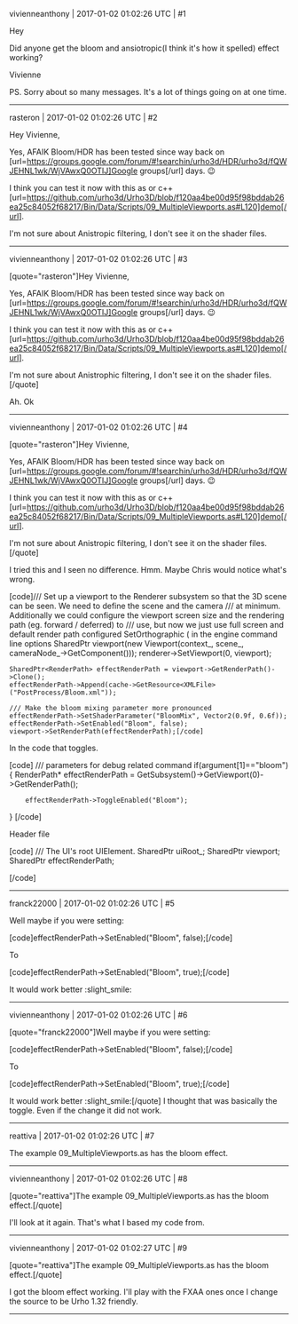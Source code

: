 vivienneanthony | 2017-01-02 01:02:26 UTC | #1

Hey

Did anyone get the bloom and ansiotropic(I think it's how it spelled) effect working?

Vivienne

PS. Sorry  about so many messages. It's a lot of things going on at one time.

-------------------------

rasteron | 2017-01-02 01:02:26 UTC | #2

Hey Vivienne,

Yes, AFAIK Bloom/HDR has been tested since way back on [url=https://groups.google.com/forum/#!searchin/urho3d/HDR/urho3d/fQWJEHNL1wk/WjVAwxQ0OTIJ]Google groups[/url] days.  :wink: 

I think you can test it now with this as or c++ [url=https://github.com/urho3d/Urho3D/blob/f120aa4be00d95f98bddab26ea25c84052f68217/Bin/Data/Scripts/09_MultipleViewports.as#L120]demo[/url].

I'm not sure about Anistropic filtering, I don't see it on the shader files.

-------------------------

vivienneanthony | 2017-01-02 01:02:26 UTC | #3

[quote="rasteron"]Hey Vivienne,

Yes, AFAIK Bloom/HDR has been tested since way back on [url=https://groups.google.com/forum/#!searchin/urho3d/HDR/urho3d/fQWJEHNL1wk/WjVAwxQ0OTIJ]Google groups[/url] days.  :wink: 

I think you can test it now with this as or c++ [url=https://github.com/urho3d/Urho3D/blob/f120aa4be00d95f98bddab26ea25c84052f68217/Bin/Data/Scripts/09_MultipleViewports.as#L120]demo[/url].

I'm not sure about Anistrophic filtering, I don't see it on the shader files.[/quote]

Ah. Ok

-------------------------

vivienneanthony | 2017-01-02 01:02:26 UTC | #4

[quote="rasteron"]Hey Vivienne,

Yes, AFAIK Bloom/HDR has been tested since way back on [url=https://groups.google.com/forum/#!searchin/urho3d/HDR/urho3d/fQWJEHNL1wk/WjVAwxQ0OTIJ]Google groups[/url] days.  :wink: 

I think you can test it now with this as or c++ [url=https://github.com/urho3d/Urho3D/blob/f120aa4be00d95f98bddab26ea25c84052f68217/Bin/Data/Scripts/09_MultipleViewports.as#L120]demo[/url].

I'm not sure about Anistropic filtering, I don't see it on the shader files.[/quote]


I tried this and I seen no difference. Hmm. Maybe Chris would notice what's wrong.

[code]/// Set up a viewport to the Renderer subsystem so that the 3D scene can be seen. We need to define the scene and the camera
    /// at minimum. Additionally we could configure the viewport screen size and the rendering path (eg. forward / deferred) to
    /// use, but now we just use full screen and default render path configured	SetOrthographic ( in the engine command line options
    SharedPtr<Viewport> viewport(new Viewport(context_, scene_, cameraNode_->GetComponent<Camera>()));
    renderer->SetViewport(0, viewport);

    SharedPtr<RenderPath> effectRenderPath = viewport->GetRenderPath()->Clone();
    effectRenderPath->Append(cache->GetResource<XMLFile>("PostProcess/Bloom.xml"));

    /// Make the bloom mixing parameter more pronounced
    effectRenderPath->SetShaderParameter("BloomMix", Vector2(0.9f, 0.6f));
    effectRenderPath->SetEnabled("Bloom", false);
    viewport->SetRenderPath(effectRenderPath);[/code]

In the code that toggles.

[code]  /// parameters for debug related command
    if(argument[1]=="bloom")
    {
        RenderPath* effectRenderPath = GetSubsystem<Renderer>()->GetViewport(0)->GetRenderPath();

        effectRenderPath->ToggleEnabled("Bloom");
}
[/code]

Header file

[code] /// The UI's root UIElement.
    SharedPtr<UIElement> uiRoot_;
    SharedPtr<Viewport> viewport;
    SharedPtr<RenderPath> effectRenderPath;

[/code]

-------------------------

franck22000 | 2017-01-02 01:02:26 UTC | #5

Well maybe if you were setting: 

[code]effectRenderPath->SetEnabled("Bloom", false);[/code]

To 

[code]effectRenderPath->SetEnabled("Bloom", true);[/code]

It would work better :slight_smile:

-------------------------

vivienneanthony | 2017-01-02 01:02:26 UTC | #6

[quote="franck22000"]Well maybe if you were setting: 

[code]effectRenderPath->SetEnabled("Bloom", false);[/code]

To 

[code]effectRenderPath->SetEnabled("Bloom", true);[/code]

It would work better :slight_smile:[/quote]
I thought that was basically the toggle. Even if the change it did not work.

-------------------------

reattiva | 2017-01-02 01:02:26 UTC | #7

The example 09_MultipleViewports.as has the bloom effect.

-------------------------

vivienneanthony | 2017-01-02 01:02:26 UTC | #8

[quote="reattiva"]The example 09_MultipleViewports.as has the bloom effect.[/quote]

I'll look at it again. That's what I based my code from.

-------------------------

vivienneanthony | 2017-01-02 01:02:27 UTC | #9

[quote="reattiva"]The example 09_MultipleViewports.as has the bloom effect.[/quote]

I got the bloom effect working. I'll play with the FXAA ones once I change the source to be Urho 1.32 friendly.

-------------------------

